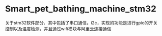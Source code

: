 # Smart_pet_bathing_machine_stm32
关于stm32软件部分，其中包括了串口通信，i2c，实现的功能是进行gpio的开关控制以及温度检测，并且通过wifi模块与阿里云连接通信
